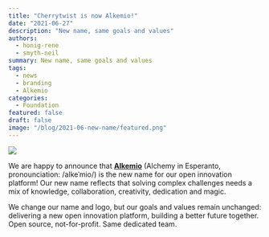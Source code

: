 ```yaml
---
title: "Cherrytwist is now Alkemio!"
date: "2021-06-27"
description: "New name, same goals and values"
authors:
  - honig-rene
  - smyth-neil
summary: New name, same goals and values
tags:
  - news
  - branding
  - Alkemio
categories:
  - Foundation
featured: false
draft: false
image: "/blog/2021-06-new-name/featured.png"
---
```


![](/blog/2021-06-new-name/header.png)

We are happy to announce that [**Alkemio**](https://en.wiktionary.org/wiki/alkemio) (Alchemy in Esperanto, pronounciation: /alkeˈmio/) is the new name for our open innovation platform! Our new name reflects that solving complex challenges needs a mix of knowledge, collaboration, creativity, dedication and magic.

We change our name and logo, but our goals and values remain unchanged: delivering a new open innovation platform, building a better future together. Open source, not-for-profit. Same dedicated team.
